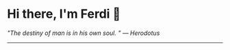 <h1>Hi there, I'm Ferdi 👋</h1>

<p><em>
  "The destiny of man is in his own soul. " — Herodotus
</em></p>

---
